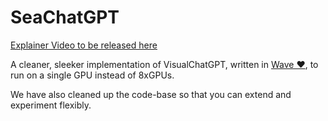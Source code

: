# SeaChatGPT

[Explainer Video to be released here](http://youtube.com/c/ChaiTimeDataScience/)

A cleaner, sleeker implementation of VisualChatGPT, written in [Wave ❤️](http://wave.h2o.ai), to run on a single GPU instead of 8xGPUs. 

We have also cleaned up the code-base so that you can extend and experiment flexibly. 
